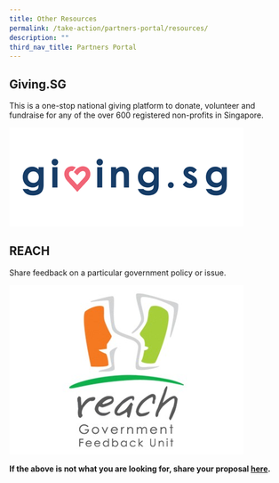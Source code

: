 ```yaml
---
title: Other Resources
permalink: /take-action/partners-portal/resources/
description: ""
third_nav_title: Partners Portal
---
```

## Giving.SG

This is a one-stop national giving platform to donate, volunteer and fundraise for any of the over 600 registered non-profits in Singapore.

![](/images/Opportunities/givingsg_logo.png)


## REACH

Share feedback on a particular government policy or issue.

![](/images/Opportunities/reach-logo_422x304.jpg)


**If the above is not what you are looking for, share your proposal [here](https://go.gov.sg/sgpostageform).**